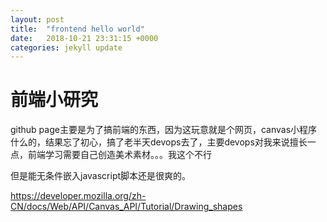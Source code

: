 ```yaml
---
layout: post
title:  "frontend hello world"
date:   2018-10-21 23:31:15 +0000
categories: jekyll update
---
```


# 前端小研究

github page主要是为了搞前端的东西，因为这玩意就是个网页，canvas小程序什么的，结果忘了初心，搞了老半天devops去了，主要devops对我来说擅长一点，前端学习需要自己创造美术素材。。。我这个不行

但是能无条件嵌入javascript脚本还是很爽的。

https://developer.mozilla.org/zh-CN/docs/Web/API/Canvas_API/Tutorial/Drawing_shapes

<canvas width="150" height="150" id="canvas"></canvas>
<script>
function draw() {
  var canvas = document.getElementById('canvas');
  if (canvas.getContext) {
    var ctx = canvas.getContext('2d');

    ctx.fillRect(25, 25, 100, 100);
    ctx.clearRect(45, 45, 60, 60);
    ctx.strokeRect(50, 50, 50, 50);
  }
}
draw();
</script>
